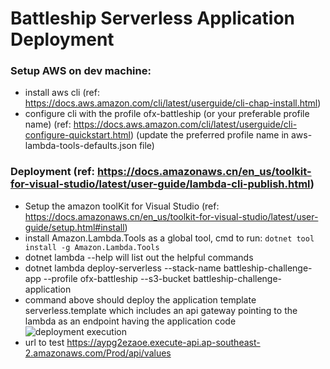 # Battleship Serverless Application Deployment

### Setup AWS on dev machine:
- install aws cli (ref: https://docs.aws.amazon.com/cli/latest/userguide/cli-chap-install.html)
- configure cli with the profile ofx-battleship (or your preferable profile name) (ref: https://docs.aws.amazon.com/cli/latest/userguide/cli-configure-quickstart.html)
  (update the preferred profile name in aws-lambda-tools-defaults.json file)

### Deployment (ref: https://docs.amazonaws.cn/en_us/toolkit-for-visual-studio/latest/user-guide/lambda-cli-publish.html)
- Setup the amazon toolKit for Visual Studio (ref: https://docs.amazonaws.cn/en_us/toolkit-for-visual-studio/latest/user-guide/setup.html#install)
- install Amazon.Lambda.Tools as a global tool, cmd to run: `dotnet tool install -g Amazon.Lambda.Tools`
- dotnet lambda --help will list out the helpful commands
- dotnet lambda deploy-serverless --stack-name battleship-challenge-app --profile ofx-battleship --s3-bucket battleship-challenge-application
- command above should deploy the application template serverless.template which includes an api gateway pointing to the lambda as an endpoint having the application code
 ![](./deployment.PNG "deployment execution")
- url to test https://aypg2ezaoe.execute-api.ap-southeast-2.amazonaws.com/Prod/api/values